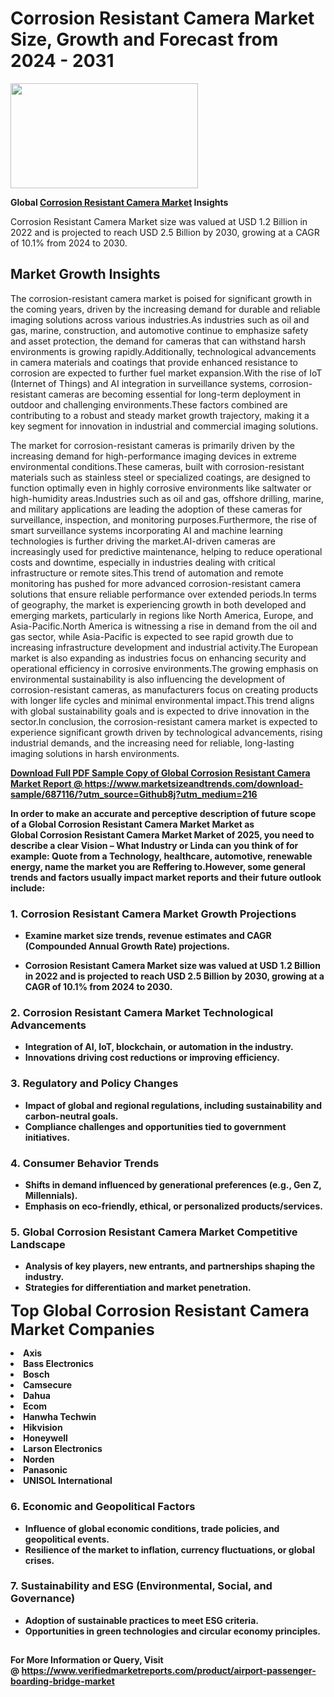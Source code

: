 <H1>Corrosion Resistant Camera Market Size, Growth and Forecast from 2024 - 2031</H1><img class="aligncenter size-medium wp-image-584254" src="https://thirdeyenews.in/wp-content/uploads/2024/09/Global-Market-Research-300x168.jpeg" alt="" width="300" height="168" /><p><strong>Global&nbsp;<a href="https://www.marketsizeandtrends.com/download-sample/687116/?utm_source=Github8j?utm_medium=216">Corrosion Resistant Camera Market</a> Insights</strong></p><p>Corrosion Resistant Camera Market size was valued at USD 1.2 Billion in 2022 and is projected to reach USD 2.5 Billion by 2030, growing at a CAGR of 10.1% from 2024 to 2030.</p><p><h2>Market Growth Insights</h2> <p>The corrosion-resistant camera market is poised for significant growth in the coming years, driven by the increasing demand for durable and reliable imaging solutions across various industries.As industries such as oil and gas, marine, construction, and automotive continue to emphasize safety and asset protection, the demand for cameras that can withstand harsh environments is growing rapidly.Additionally, technological advancements in camera materials and coatings that provide enhanced resistance to corrosion are expected to further fuel market expansion.With the rise of IoT (Internet of Things) and AI integration in surveillance systems, corrosion-resistant cameras are becoming essential for long-term deployment in outdoor and challenging environments.These factors combined are contributing to a robust and steady market growth trajectory, making it a key segment for innovation in industrial and commercial imaging solutions.</p> <p><strong><a href="#"></a></strong></p> <p>The market for corrosion-resistant cameras is primarily driven by the increasing demand for high-performance imaging devices in extreme environmental conditions.These cameras, built with corrosion-resistant materials such as stainless steel or specialized coatings, are designed to function optimally even in highly corrosive environments like saltwater or high-humidity areas.Industries such as oil and gas, offshore drilling, marine, and military applications are leading the adoption of these cameras for surveillance, inspection, and monitoring purposes.Furthermore, the rise of smart surveillance systems incorporating AI and machine learning technologies is further driving the market.AI-driven cameras are increasingly used for predictive maintenance, helping to reduce operational costs and downtime, especially in industries dealing with critical infrastructure or remote sites.This trend of automation and remote monitoring has pushed for more advanced corrosion-resistant camera solutions that ensure reliable performance over extended periods.In terms of geography, the market is experiencing growth in both developed and emerging markets, particularly in regions like North America, Europe, and Asia-Pacific.North America is witnessing a rise in demand from the oil and gas sector, while Asia-Pacific is expected to see rapid growth due to increasing infrastructure development and industrial activity.The European market is also expanding as industries focus on enhancing security and operational efficiency in corrosive environments.The growing emphasis on environmental sustainability is also influencing the development of corrosion-resistant cameras, as manufacturers focus on creating products with longer life cycles and minimal environmental impact.This trend aligns with global sustainability goals and is expected to drive innovation in the sector.In conclusion, the corrosion-resistant camera market is expected to experience significant growth driven by technological advancements, rising industrial demands, and the increasing need for reliable, long-lasting imaging solutions in harsh environments.</p> <p><strong><a href="#"></p><p><span class=""><strong>Download Full PDF Sample Copy of Global Corrosion Resistant Camera Market Report</strong> @ <a href="https://www.marketsizeandtrends.com/download-sample/687116/?utm_source=Github8j?utm_medium=216" target="_blank">https://www.marketsizeandtrends.com/download-sample/687116/?utm_source=Github8j?utm_medium=216</a></span></p><p>In order to make an accurate and perceptive description of future scope of a Global&nbsp;Corrosion Resistant Camera Market Market as Global&nbsp;Corrosion Resistant Camera Market Market of 2025, you need to describe a clear Vision &ndash; What Industry or Linda can you think of for example: Quote from a Technology, healthcare, automotive, renewable energy, name the market you are Reffering to.However, some general trends and factors usually impact market reports and their future outlook include:</p><h3>1.&nbsp;<strong>Corrosion Resistant Camera Market Growth Projections</strong></h3><ul><li>Examine market size trends, revenue estimates and CAGR (Compounded Annual Growth Rate) projections.</li><li><p>Corrosion Resistant Camera Market size was valued at USD 1.2 Billion in 2022 and is projected to reach USD 2.5 Billion by 2030, growing at a CAGR of 10.1% from 2024 to 2030.</p></li></ul><h3>2.&nbsp;<strong>Corrosion Resistant Camera Market Technological Advancements</strong></h3><ul><li>Integration of AI, IoT, blockchain, or automation in the industry.</li><li>Innovations driving cost reductions or improving efficiency.</li></ul><h3>3.&nbsp;<strong>Regulatory and Policy Changes</strong></h3><ul><li>Impact of global and regional regulations, including sustainability and carbon-neutral goals.</li><li>Compliance challenges and opportunities tied to government initiatives.</li></ul><h3>4.&nbsp;<strong>Consumer Behavior Trends</strong></h3><ul><li>Shifts in demand influenced by generational preferences (e.g., Gen Z, Millennials).</li><li>Emphasis on eco-friendly, ethical, or personalized products/services.</li></ul><h3>5.&nbsp;<strong>Global Corrosion Resistant Camera Market Competitive Landscape</strong></h3><ul><li>Analysis of key players, new entrants, and partnerships shaping the industry.</li><li>Strategies for differentiation and market penetration.</li></ul><p data-pm-slice="1 1 []"><span style="color: inherit; font-family: inherit; font-size: 25px;">Top Global Corrosion Resistant Camera Market Companies</span></p><div class="" data-test-id=""><p><li>Axis</li><li> Bass Electronics</li><li> Bosch</li><li> Camsecure</li><li> Dahua</li><li> Ecom</li><li> Hanwha Techwin</li><li> Hikvision</li><li> Honeywell</li><li> Larson Electronics</li><li> Norden</li><li> Panasonic</li><li> UNISOL International</li></p></div><h3>6.&nbsp;<strong>Economic and Geopolitical Factors</strong></h3><ul><li>Influence of global economic conditions, trade policies, and geopolitical events.</li><li>Resilience of the market to inflation, currency fluctuations, or global crises.</li></ul><h3>7.&nbsp;<strong>Sustainability and ESG (Environmental, Social, and Governance)</strong></h3><ul><li>Adoption of sustainable practices to meet ESG criteria.</li><li>Opportunities in green technologies and circular economy principles.</li></ul><h2><strong style="font-size: 14px;">For More Information or Query, Visit @&nbsp;</strong><a style="background-color: #ffffff; font-size: 14px;" href="https://www.marketsizeandtrends.com/report/corrosion-resistant-camera-market/" target="_blank">https://www.verifiedmarketreports.com/product/airport-passenger-boarding-bridge-market</a></h2>